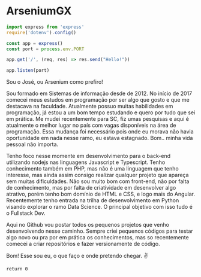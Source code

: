 # ArseniumGX

```ts
import express from 'express'
require('dotenv').config()

const app = express()
const port = process.env.PORT

app.get('/', (req, res) => res.send("Hello!"))

app.listen(port)
```

   Sou o José, ou Arsenium como prefiro!
   
   Sou formado em Sistemas de informação desde de 2012. No início de 2017 comecei meus estudos em programação por ser algo que gosto e que me destacava na faculdade. Atualmente possuo muitas habilidades em programação, já estou a um bom tempo estudando e quero por tudo que sei em prática. Me mudei recentemente para SC, fiz umas pesquisas e aqui é atualmente o melhor lugar no país com vagas disponíveis na área de programação. Essa mudança foi necessário pois onde eu morava não havia oportunidade em nada nesse ramo, eu estava estagnado. Bom.. minha vida pessoal não importa.
   
   Tenho foco nesse momente em desenvolvimento para o back-end utilizando nodejs nas linguagens Javascript e Typescript. Tenho conhecimento também em PHP, mas não é uma linguagem que tenho interesse, mas ainda assim consigo realizar qualquer projeto que apareça sem muitas dificuldades. Não sou muito bom com front-end, não por falta de conhecimento, mas por falta de criatividade em desenvolver algo atrativo, porém tenho bom domínio de HTML e CSS, e logo mais do Angular. Recentemente tenho entrada na trilha de desenvolvimento em Python visando explorar o ramo Data Science. O principal objetivo com isso tudo é o Fullstack Dev.
   
   Aqui no Github vou postar todos os pequenos projetos que venho desenvolvendo nesse caminho. Sempre criei pequenos códigos para testar algo novo ou pra por em prática os conhecimentos, mas so recentemente comecei a criar repositórios e fazer versionamente de código.
   
   Bom! Esse sou eu, o que faço e onde pretendo chegar. :v:
   
```node
return 0
```

<!---
ArseniumGX/ArseniumGX is a ✨ special ✨ repository because its `README.md` (this file) appears on your GitHub profile.
You can click the Preview link to take a look at your changes.
--->
